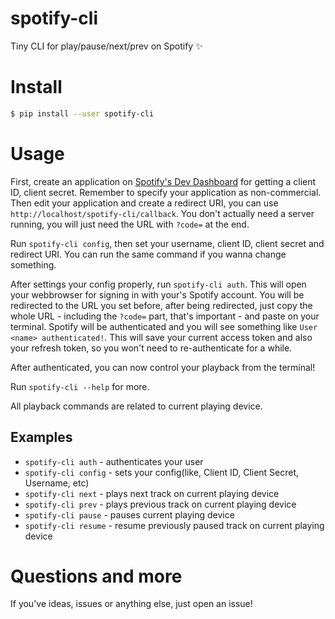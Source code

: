 # spotify-cli

Tiny CLI for play/pause/next/prev on Spotify :sparkles:

# Install

```sh
$ pip install --user spotify-cli
```

# Usage

First, create an application on [Spotify's Dev Dashboard](https://developer.spotify.com/dashboard/login) for getting a client ID, client secret. Remember to specify your application as non-commercial. Then edit your application and create a redirect URI, you can use `http://localhost/spotify-cli/callback`. You don't actually need a server running, you will just need the URL with `?code=` at the end.

Run `spotify-cli config`, then set your username, client ID, client secret and redirect URI. You can run the same command if you wanna change something.

After settings your config properly, run `spotify-cli auth`. This will open your webbrowser for signing in with your's Spotify account. You will be redirected to the URL you set before, after being redirected, just copy the whole URL - including the `?code=` part, that's important - and paste on your terminal. Spotify will be authenticated and you will see something like `User <name> authenticated!`. This will save your current access token and also your refresh token, so you won't need to re-authenticate for a while.

After authenticated, you can now control your playback from the terminal!

Run `spotify-cli --help` for more.

All playback commands are related to current playing device.

## Examples

- `spotify-cli auth` - authenticates your user
- `spotify-cli config` - sets your config(like, Client ID, Client Secret, Username, etc)
- `spotify-cli next` - plays next track on current playing device
- `spotify-cli prev` - plays previous track on current playing device
- `spotify-cli pause` - pauses current playing device
- `spotify-cli resume` - resume previously paused track on current playing device

# Questions and more

If you've ideas, issues or anything else, just open an issue!
